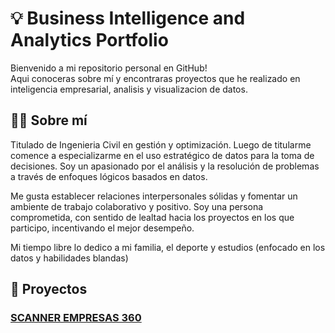 # 💡 Business Intelligence and Analytics Portfolio

Bienvenido a mi repositorio personal en GitHub! <br> Aqui conoceras sobre mí y encontraras proyectos que he realizado en inteligencia empresarial, analisis y visualizacion de datos.

## 🙋‍♂️ Sobre mí

Titulado de Ingenieria Civil en gestión y optimización. Luego de titularme comence a especializarme en el uso estratégico de datos para la toma de decisiones. Soy un apasionado por el análisis y la resolución de problemas a través de enfoques lógicos basados en datos.

Me gusta establecer relaciones interpersonales sólidas y fomentar un ambiente de trabajo colaborativo y positivo. Soy una persona comprometida, con sentido de lealtad hacia los proyectos en los que participo, incentivando el mejor desempeño.

Mi tiempo libre lo dedico a mi familia, el deporte y estudios (enfocado en los datos y habilidades blandas)

## 🚀 Proyectos

### [SCANNER EMPRESAS 360](https://github.com/WilliamDerby/Dashboard-Scanner360/tree/main)
<!--### VIGILANCIA FUGA EMPRESAS
--### PRUEBA DIPLOMADO: PREDICCION DE REPLICACION FAKE NEWS
--### PROYECTO INMOBILIARIO o RADIAL SUCURSAL
--### SEGURIDAD INTEGRAL
--### CAMPAÑAS REGULARIZACION APORTE Y FIDELIZACION PENSIONADOS-->



